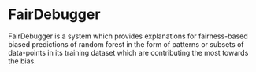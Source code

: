 # FairDebugger
FairDebugger is a system which provides explanations for fairness-based biased predictions of random forest in the form of patterns or subsets of data-points in its training dataset which are contributing the most towards the bias.
